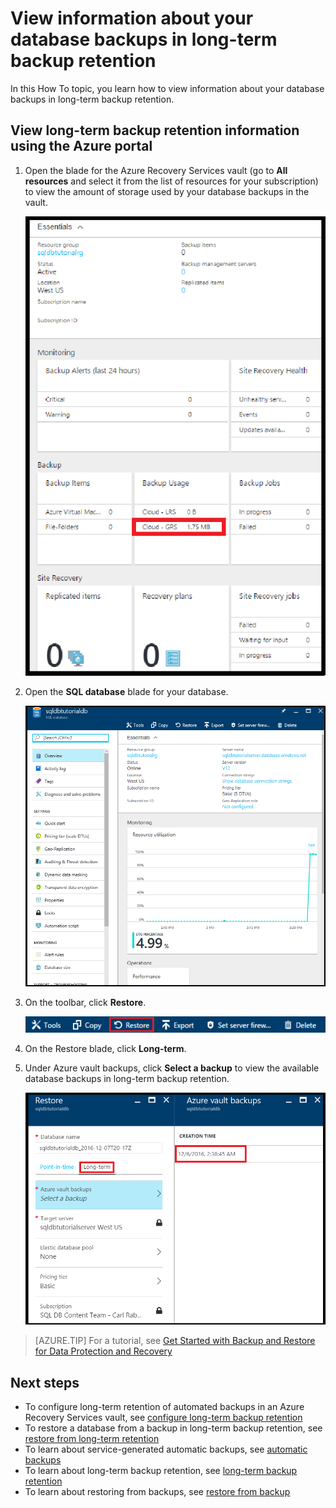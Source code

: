 <properties
    pageTitle="View the backups in the Azure Recovery Services vault | Azure"
    description="Quick reference on how to view the backups in the Azure Recovery Services vault and the space used by those backups"
    services="sql-database"
    documentationcenter=""
    author="CarlRabeler"
    manager="jhubbard"
    editor="" />
<tags
    ms.assetid="ms.service: sql-database"
    ms.custom="business continuity"
    ms.devlang="NA"
    ms.workload="data-management"
    ms.topic="article"
    ms.tgt_pltfrm="NA"
    ms.date="12/22/2016"
    wacn.date=""
    ms.author="carlrab; sstein" />

# View information about your database backups in long-term backup retention

In this How To topic, you learn how to view information about your database backups in long-term backup retention.

## View long-term backup retention information using the Azure portal 

1. Open the blade for the Azure Recovery Services vault (go to **All resources** and select it from the list of resources for your subscription) to view the amount of storage used by your database backups in the vault.

   ![view recovery services vault with backups](./media/sql-database-get-started-backup-recovery/view-recovery-services-vault-with-data.png)

2. Open the **SQL database** blade for your database.

    ![new sample db blade](./media/sql-database-get-started/new-sample-db-blade.png)

3. On the toolbar, click **Restore**.

    ![restore toolbar](./media/sql-database-get-started-backup-recovery/restore-toolbar.png)

4. On the Restore blade, click **Long-term**.

5. Under Azure vault backups, click **Select a backup** to view the available database backups in long-term backup retention.

    ![backups in vault](./media/sql-database-get-started-backup-recovery/view-backups-in-vault.png)

> [AZURE.TIP]
> For a tutorial, see [Get Started with Backup and Restore for Data Protection and Recovery](/documentation/articles/sql-database-get-started-backup-recovery/)
>

## Next steps

- To configure long-term retention of automated backups in an Azure Recovery Services vault, see [configure long-term backup retention](/documentation/articles/sql-database-configure-long-term-retention/)
- To restore a database from a backup in long-term backup retention, see [restore from long-term retention](/documentation/articles/sql-database-restore-from-long-term-retention/)
- To learn about service-generated automatic backups, see [automatic backups](/documentation/articles/sql-database-automated-backups/)
- To learn about long-term backup retention, see [long-term backup retention](/documentation/articles/sql-database-long-term-retention/)
- To learn about restoring from backups, see [restore from backup](/documentation/articles/sql-database-recovery-using-backups/)